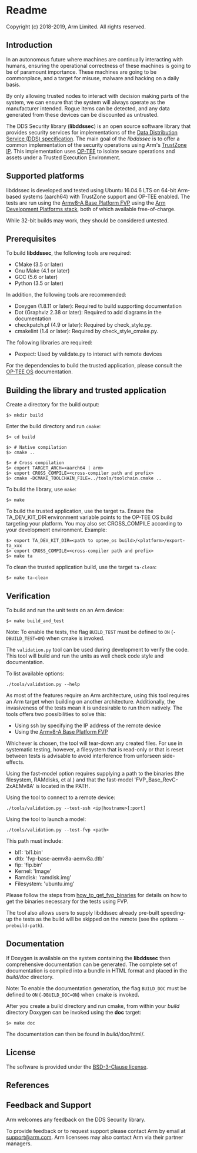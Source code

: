 # Readme

Copyright (c) 2018-2019, Arm Limited. All rights reserved.

## Introduction

In an autonomous future where machines are continually interacting with humans,
ensuring the operational correctness of these machines is going to be of
paramount importance. These machines are going to be commonplace, and a target
for misuse, malware and hacking on a daily basis.

By only allowing trusted nodes to interact with decision making parts of the
system, we can ensure that the system will always operate as the manufacturer
intended. Rogue items can be detected, and any data generated from these devices
can be discounted as untrusted.

The DDS Security library (__libddssec__) is an open source software library that
provides security services for implementations of the [Data Distribution Service
(DDS) specification][1]. The main goal of the _libddssec_ is to offer a common
implementation of the security operations using Arm's [TrustZone IP][2]. This
implementation uses [OP-TEE][3] to isolate secure operations and assets under a
Trusted Execution Environment.

## Supported platforms

libddssec is developed and tested using Ubuntu 16.04.6 LTS on 64-bit Arm-based
systems (aarch64) with TrustZone support and OP-TEE enabled. The tests are run
using the [Armv8-A Base Platform FVP][4] using the [Arm Development Platforms
stack][5], both of which available free-of-charge.

While 32-bit builds may work, they should be considered untested.

## Prerequisites

To build __libddssec__, the following tools are required:

- CMake (3.5 or later)
- Gnu Make (4.1 or later)
- GCC (5.6 or later)
- Python (3.5 or later)

In addition, the following tools are recommended:

- Doxygen (1.8.11 or later): Required to build supporting documentation
- Dot (Graphviz 2.38 or later): Required to add diagrams in the documentation
- checkpatch.pl (4.9 or later): Required by check_style.py.
- cmakelint (1.4 or later): Required by check_style_cmake.py.

The following libraries are required:
- Pexpect: Used by validate.py to interact with remote devices

For the dependencies to build the trusted application, please consult the
[OP-TEE OS](https://github.com/OP-TEE/optee_os) documentation.

## Building the library and trusted application

Create a directory for the build output:

    $> mkdir build

Enter the build directory and run ```cmake```:

    $> cd build

    $> # Native compilation
    $> cmake ..

    $> # Cross compilation
    $> export TARGET_ARCH=<aarch64 | arm>
    $> export CROSS_COMPILE=<cross-compiler path and prefix>
    $> cmake -DCMAKE_TOOLCHAIN_FILE=../tools/toolchain.cmake ..

To build the library, use ```make```:

    $> make

To build the trusted application, use the target ```ta```. Ensure the
TA_DEV_KIT_DIR environment variable points to the OP-TEE OS build targeting your
platform. You may also set CROSS_COMPILE according to your development
environment. Example:

    $> export TA_DEV_KIT_DIR=<path to optee_os build>/<platform>/export-ta_xxx
    $> export CROSS_COMPILE=<cross-compiler path and prefix>
    $> make ta

To clean the trusted application build, use the target ```ta-clean```:

    $> make ta-clean

## Verification

To build and run the unit tests on an Arm device:

    $> make build_and_test

Note: To enable the tests, the flag `BUILD_TEST` must be defined to `ON`
(`-DBUILD_TEST=ON`) when cmake is invoked.

The ```validation.py``` tool can be used during development to verify the code.
This tool will build and run the units as well check code style and
documentation.

To list available options:

    ./tools/validation.py --help

As most of the features require an Arm architecture, using this tool requires
an Arm target when building on another architecture. Additionally, the
invasiveness of the tests mean it is undesirable to run them natively. The
tools offers two possibilities to solve this:

 - Using ssh by specifying the IP address of the remote device
 - Using the [Armv8-A Base Platform FVP][4]

Whichever is chosen, the tool will tear-down any created files. For use in
systematic testing, however, a filesystem that is read-only or that is reset
between tests is advisable to avoid interference from unforseen side-effects.

Using the fast-model option requires supplying a path to the binaries (the
filesystem, RAMdisks, et al.) and that the fast-model 'FVP_Base_RevC-2xAEMv8A'
is located in the PATH.

Using the tool to connect to a remote device:

    ./tools/validation.py --test-ssh <ip|hostname>[:port]

Using the tool to launch a model:

    ./tools/validation.py --test-fvp <path>

This path must include:

- bl1: 'bl1.bin'
- dtb: 'fvp-base-aemv8a-aemv8a.dtb'
- fip: 'fip.bin'
- Kernel: 'Image'
- Ramdisk: 'ramdisk.img'
- Filesystem: 'ubuntu.img'

Please follow the steps from
[how_to_get_fvp_binaries](./doc/how_to_get_fvp_binaries.md) for details on how
to get the binaries necessary for the tests using FVP.

The tool also allows users to supply libddssec already pre-built speeding-up the
tests as the build will be skipped on the remote (see the options
``--prebuild-path``).

## Documentation

If Doxygen is available on the system containing the __libddssec__ then
comprehensive documentation can be generated. The complete set of documentation
is compiled into a bundle in HTML format and placed in the *_build_/doc*
directory.

Note: To enable the documentation generation, the flag `BUILD_DOC` must be
defined to `ON` (`-DBUILD_DOC=ON`) when cmake is invoked.

After you create a build directory and run cmake, from within your _build_
directory Doxygen can be invoked using the __doc__ target:

    $> make doc

The documentation can then be found in _build_/doc/html/.

## License

The software is provided under the [BSD-3-Clause license](https://spdx.org/licenses/BSD-3-Clause.html).

## References

[1]: https://www.omg.org/spec/DDS/About-DDS/
[2]: https://developer.arm.com/technologies/trustzone
[3]: https://www.op-tee.org/
[4]: https://developer.arm.com/products/system-design/fixed-virtual-platforms/
[5]: https://community.arm.com/dev-platforms/

## Feedback and Support

Arm welcomes any feedback on the DDS Security library.

To provide feedback or to request support please contact Arm by email at
support@arm.com. Arm licensees may also contact Arm via their partner
managers.
